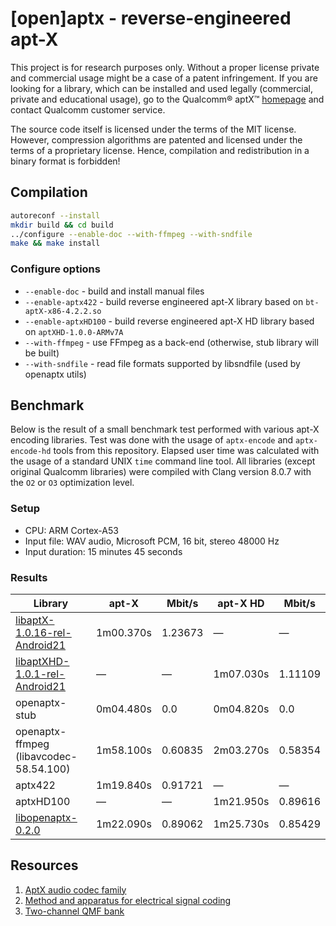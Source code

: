 # [open]aptx - reverse-engineered apt-X

This project is for research purposes only. Without a proper license private and commercial usage
might be a case of a patent infringement. If you are looking for a library, which can be installed
and used legally (commercial, private and educational usage), go to the Qualcomm® aptX™
[homepage](https://www.aptx.com/) and contact Qualcomm customer service.

The source code itself is licensed under the terms of the MIT license. However, compression
algorithms are patented and licensed under the terms of a proprietary license. Hence, compilation
and redistribution in a binary format is forbidden!

## Compilation

```sh
autoreconf --install
mkdir build && cd build
../configure --enable-doc --with-ffmpeg --with-sndfile
make && make install
```

### Configure options

- `--enable-doc` - build and install manual files
- `--enable-aptx422` - build reverse engineered apt-X library based on `bt-aptX-x86-4.2.2.so`
- `--enable-aptxHD100` - build reverse engineered apt-X HD library based on `aptXHD-1.0.0-ARMv7A`
- `--with-ffmpeg` - use FFmpeg as a back-end (otherwise, stub library will be built)
- `--with-sndfile` - read file formats supported by libsndfile (used by openaptx utils)

## Benchmark

Below is the result of a small benchmark test performed with various apt-X encoding libraries.
Test was done with the usage of `aptx-encode` and `aptx-encode-hd` tools from this repository.
Elapsed user time was calculated with the usage of a standard UNIX `time` command line tool. All
libraries (except original Qualcomm libraries) were compiled with Clang version 8.0.7 with the
`O2` or `O3` optimization level.

### Setup

- CPU: ARM Cortex-A53
- Input file: WAV audio, Microsoft PCM, 16 bit, stereo 48000 Hz
- Input duration: 15 minutes 45 seconds

### Results

| Library                                | apt-X     | Mbit/s  | apt-X HD  | Mbit/s  |
|----------------------------------------|-----------|---------|-----------|---------|
| [libaptX-1.0.16-rel-Android21][1]      | 1m00.370s | 1.23673 | &mdash;   | &mdash; |
| [libaptXHD-1.0.1-rel-Android21][1]     | &mdash;   | &mdash; | 1m07.030s | 1.11109 |
| openaptx-stub                          | 0m04.480s |     0.0 | 0m04.820s |     0.0 |
| openaptx-ffmpeg (libavcodec-58.54.100) | 1m58.100s | 0.60835 | 2m03.270s | 0.58354 |
| aptx422                                | 1m19.840s | 0.91721 | &mdash;   | &mdash; |
| aptxHD100                              | &mdash;   | &mdash; | 1m21.950s | 0.89616 |
| [libopenaptx-0.2.0][2]                 | 1m22.090s | 0.89062 | 1m25.730s | 0.85429 |

[1]: ./archive "Archive with Qualcomm apt-X encoding libraries"
[2]: https://github.com/pali/libopenaptx "The apt-X encoder/decoder based on FFmpeg code"

## Resources

1. [AptX audio codec family](https://en.wikipedia.org/wiki/AptX)
2. [Method and apparatus for electrical signal coding](https://www.google.com/patents/EP0398973B1?cl=en)
3. [Two-channel QMF bank](https://www.hindawi.com/journals/isrn/2013/815619/)
